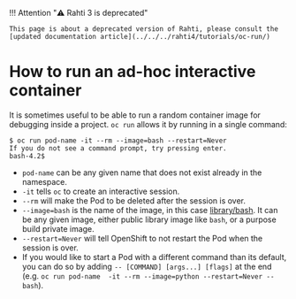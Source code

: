 <style>
.admonition-title { background-color: rgba(255, 145, 0, 0.1) !important; }
.admonition { background-color: white !important; }
</style>
!!! Attention "⚠️ Rahti 3 is deprecated"

    This page is about a deprecated version of Rahti, please consult the [updated documentation article](../../../rahti4/tutorials/oc-run/)

# How to run an ad-hoc interactive container

It is sometimes useful to be able to run a random container image for debugging inside a project. `oc run` allows it by running in a single command:

```
$ oc run pod-name -it --rm --image=bash --restart=Never
If you do not see a command prompt, try pressing enter.
bash-4.2$
```

* `pod-name` can be any given name that does not exist already in the namespace.
* `-it` tells  `oc` to create an interactive session.
* `--rm` will make the Pod to be deleted after the session is over.
* `--image=bash` is the name of the image, in this case [library/bash](https://hub.docker.com/_/bash). It can be any given image, either public library image like `bash`, or a purpose build private image.
* `--restart=Never` will tell OpenShift to not restart the Pod when the session is over.
* If you would like to start a Pod with a different command than its default, you can do so by adding `-- [COMMAND] [args...] [flags]` at the end (e.g. `oc run pod-name  -it --rm --image=python --restart=Never -- bash`).
